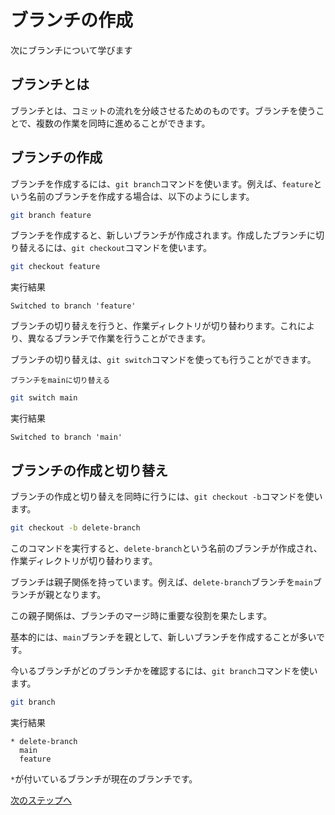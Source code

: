 # ブランチの作成

次にブランチについて学びます

## ブランチとは

ブランチとは、コミットの流れを分岐させるためのものです。ブランチを使うことで、複数の作業を同時に進めることができます。

## ブランチの作成

ブランチを作成するには、`git branch`コマンドを使います。例えば、`feature`という名前のブランチを作成する場合は、以下のようにします。

```bash
git branch feature
```

ブランチを作成すると、新しいブランチが作成されます。作成したブランチに切り替えるには、`git checkout`コマンドを使います。

```bash
git checkout feature
```

実行結果
```
Switched to branch 'feature'
```

ブランチの切り替えを行うと、作業ディレクトリが切り替わります。これにより、異なるブランチで作業を行うことができます。

ブランチの切り替えは、`git switch`コマンドを使っても行うことができます。

`ブランチをmainに切り替える`

```bash
git switch main
```

実行結果
```
Switched to branch 'main'
```

## ブランチの作成と切り替え

ブランチの作成と切り替えを同時に行うには、`git checkout -b`コマンドを使います。

```bash
git checkout -b delete-branch
```

このコマンドを実行すると、`delete-branch`という名前のブランチが作成され、作業ディレクトリが切り替わります。

ブランチは親子関係を持っています。例えば、`delete-branch`ブランチを`main`ブランチが親となります。

この親子関係は、ブランチのマージ時に重要な役割を果たします。

基本的には、`main`ブランチを親として、新しいブランチを作成することが多いです。

今いるブランチがどのブランチかを確認するには、`git branch`コマンドを使います。

```bash
git branch
```

実行結果
```
* delete-branch
  main
  feature
```

`*`が付いているブランチが現在のブランチです。


[次のステップへ](./step5.md)